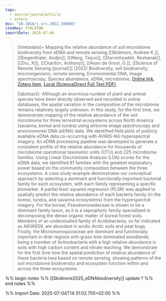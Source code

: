 ```yaml
---
tags:
  - source/journalArticle
  - zotero
doi: "10.1016/j.srs.2022.100065"
itemKey: Y7HL97NB
importDate: 2025-07-04
---
```

>[!metadata]+
> Mapping the relative abundance of soil microbiome biodiversity from eDNA and remote sensing
> [[Skidmore, Andrew K.]], [[Siegenthaler, Andjin]], [[Wang, Tiejun]], [[Darvishzadeh, Roshanak]], [[Zhu, Xi]], [[Chariton, Anthony]], [[Arjen de Groot, G.]], 
> [[Science of Remote Sensing (journal)]] (2022)
> Biodiversity, soil biodiversity, microorganisms, remote sensing, Environmental DNA, Image spectroscopy, Species abundance, eDNA, microbiome, 
> [Online link](https://www.sciencedirect.com/science/article/pii/S266601722200027X), [Zotero Item](zotero://select/library/items/Y7HL97NB), [Local (ScienceDirect Full Text PDF)](file://C:/Users/aburg/Documents/references/zotero/storage/FSP4DAE7/Skidmore2022_Mappingrelative.pdf), 

>[!abstract]-
>Although an enormous number of plant and animal species have been directly observed and recorded in online databases, the spatial variation in the composition of the microbiome remains relatively largely unknown. In this study, for the first time, we demonstrate mapping of the relative abundance of the soil microbiome for three terrestrial ecosystems across North America (savanna, boreal and tundra) using airborne image spectroscopy and environmental DNA (eDNA) data. We identified field plots of publicly available eDNA data co-occurring with AVIRIS-NG hyperspectral imagery. An eDNA processing pipeline was developed to generate a consistent profile of the relative abundance for thousands of microbiome operational taxonomic units (OTU) and 225 microbiome families. Using Linear Discriminate Analysis (LDA) scores for the eDNA data, we identified 81 families with the greatest explanatory power based on the community composition between the three ecosystems. A case study example demonstrates our conceptual approach by selecting a dominant and functionally important bacterial family for each ecosystem, with each family representing a specific biomarker. A partial least squares regression (PLSR) was applied to spatially predict the relative abundance of each bacteria family (in the boreal, tundra, and savanna ecosystems) from the hyperspectral imagery. For the boreal, Pseudomonadaceae is shown to be a dominant family taxon, as it is a saprophytic family specialized in decomposing the dense organic matter of boreal forest soils. Members of an understudied family of Acidobacteria, so far indicated as AKIW659, are abundant in acidic Arctic soils and peat bogs. Finally, the Micromonosporaceae are dominant and functionally important in drier regions with grass-tree dominated woodlands, being a member of Actinobacteria with a high relative abundance in soils with high carbon content and nitrate leaching. We demonstrate for the first time how the spatial prediction of relative abundance of these bacteria taxa based on remote sensing, showing patterns of the soil microbiome biodiversity and ecosystem function within and across the three ecosystems.

%% begin notes %%
[[Skidmore2025_eDNAbiodiversity]] update ?
%% end notes %%

%% Import Date: 2025-07-04T14:31:02.750+02:00 %%
